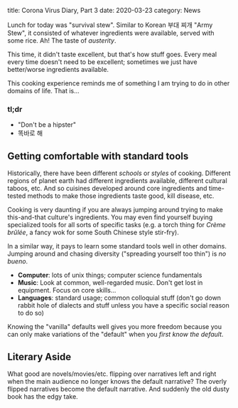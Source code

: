 title: Corona Virus Diary, Part 3
date: 2020-03-23
category: News

Lunch for today was "survival stew". Similar to Korean 부대 찌개 "Army
Stew", it consisted of whatever ingredients were available, served
with some rice. Ah! The taste of *austerity*.

This time, it didn't taste excellent, but that's how stuff goes. Every
meal every time doesn't need to be excellent; sometimes we just have
better/worse ingredients available.

This cooking experience reminds me of something I am trying to do in
other domains of life. That is...

### tl;dr 

- "Don't be a hipster"
- 똑바로 해

Getting comfortable with standard tools
---------------------------------------

Historically, there have been different *schools* or *styles* of
cooking. Different regions of planet earth had different ingredients
available, different cultural taboos, etc. And so cuisines developed
around core ingredients and time-tested methods to make those
ingredients taste good, kill disease, etc.

Cooking is very daunting if you are always jumping around trying to
make this-and-that culture's ingredients. You may even find yourself
buying specialized tools for all sorts of specific tasks (e.g. a torch
thing for *Crème brûlée*, a fancy wok for some South Chinese style
stir-fry).

In a similar way, it pays to learn some standard tools well in other
domains. Jumping around and chasing diversity ("spreading yourself too
thin") is *no bueno*.

- **Computer**: lots of unix things; computer science fundamentals
- **Music**: Look at common, well-regarded music. Don't get lost in
  equipment. Focus on core skills...
- **Languages**: standard usage; common colloquial stuff (don't go down
  rabbit hole of dialects and stuff unless you have a specific social
  reason to do so)

Knowing the "vanilla" defaults well gives you more freedom because you
can only make variations of the "default" when you *first know the
default*.

Literary Aside
--------------

What good are novels/movies/etc. flipping over narratives left and
right when the main audience no longer knows the default narrative?
The overly flipped narratives become the default narrative. And
suddenly the old dusty book has the edgy take.
